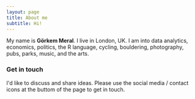```yaml
---
layout: page
title: About me
subtitle: Hi!  
---
```


My name is **Görkem Meral**. I live in London, UK. I am into data analytics, economics, politics, the R language, cycling, bouldering, photography, pubs, parks, music, and the arts.


### Get in touch

I'd like to discuss and share ideas. Please use the social media / contact icons at the buttom of the page to get in touch. 
